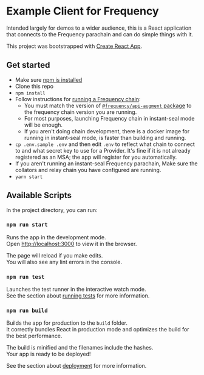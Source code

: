 
# Example Client for Frequency
Intended largely for demos to a wider audience, this is a React application that connects to the Frequency parachain and can do simple things with it.

This project was bootstrapped with [Create React App](https://github.com/facebook/create-react-app).

## Get started
* Make sure [npm is installed](https://docs.npmjs.com/cli/v9/configuring-npm/install)
* Clone this repo
* `npm install`
* Follow instructions for [running a Frequency chain](https://github.com/LibertyDSNP/frequency):
  * You must match the version of [`@frequency/api-augment` package](@frequency-chain/api-augment) to the frequency chain version you are running.
  * For most purposes, launching Frequency chain in instant-seal mode will be enough.
  * If you aren't doing chain development, there is a docker image for running in instant-seal mode, is faster than building and running.
* `cp .env.sample .env` and then edit `.env` to reflect what chain to connect to and what secret key to use for a Provider.
It's fine if it is not already registered as an MSA; the app will register for you automatically.
* If you aren't running an instant-seal Frequency parachain, Make sure the collators and relay chain you have configured are running.
* `yarn start`

## Available Scripts

In the project directory, you can run:

### `npm run start`

Runs the app in the development mode.\
Open [http://localhost:3000](http://localhost:3000) to view it in the browser.

The page will reload if you make edits.\
You will also see any lint errors in the console.

### `npm run test`

Launches the test runner in the interactive watch mode.\
See the section about [running tests](https://facebook.github.io/create-react-app/docs/running-tests) for more information.

### `npm run build`

Builds the app for production to the `build` folder.\
It correctly bundles React in production mode and optimizes the build for the best performance.

The build is minified and the filenames include the hashes.\
Your app is ready to be deployed!

See the section about [deployment](https://facebook.github.io/create-react-app/docs/deployment) for more information.
